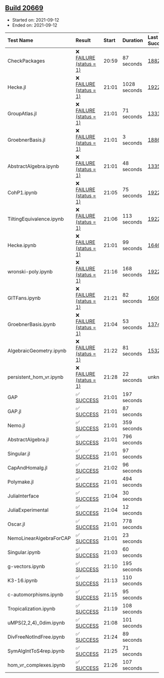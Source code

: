 ## [Build 20669](https://oscarci.mathematik.uni-kl.de/job/oscar/20669/)

* Started on: 2021-09-12
* Ended on: 2021-09-12

| Test Name    | Result | Start | Duration | Last Success | First Failure |
|:-------------|:-------|:------|:---------|:-------------|:--------------|
| CheckPackages | ❌ [FAILURE (status = 1)](https://oscarci.mathematik.uni-kl.de/job/oscar/20669/artifact/logs/build-20669/CheckPackages.log) | 20:59 | 87 seconds | [18822](https://oscarci.mathematik.uni-kl.de/job/oscar/18822/) | [18823](https://oscarci.mathematik.uni-kl.de/job/oscar/18823/) |
| Hecke.jl | ❌ [FAILURE (status = 1)](https://oscarci.mathematik.uni-kl.de/job/oscar/20669/artifact/logs/build-20669/Hecke.jl.log) | 21:01 | 1028 seconds | [19222](https://oscarci.mathematik.uni-kl.de/job/oscar/19222/) | [20152](https://oscarci.mathematik.uni-kl.de/job/oscar/20152/) |
| GroupAtlas.jl | ❌ [FAILURE (status = 1)](https://oscarci.mathematik.uni-kl.de/job/oscar/20669/artifact/logs/build-20669/GroupAtlas.jl.log) | 21:01 | 71 seconds | [13311](https://oscarci.mathematik.uni-kl.de/job/oscar/13311/) | [13312](https://oscarci.mathematik.uni-kl.de/job/oscar/13312/) |
| GroebnerBasis.jl | ❌ [FAILURE (status = 1)](https://oscarci.mathematik.uni-kl.de/job/oscar/20669/artifact/logs/build-20669/GroebnerBasis.jl.log) | 21:01 | 3 seconds | [18864](https://oscarci.mathematik.uni-kl.de/job/oscar/18864/) | [18865](https://oscarci.mathematik.uni-kl.de/job/oscar/18865/) |
| AbstractAlgebra.ipynb | ❌ [FAILURE (status = 1)](https://oscarci.mathematik.uni-kl.de/job/oscar/20669/artifact/logs/build-20669/AbstractAlgebra.ipynb.log) | 21:01 | 48 seconds | [13355](https://oscarci.mathematik.uni-kl.de/job/oscar/13355/) | [13356](https://oscarci.mathematik.uni-kl.de/job/oscar/13356/) |
| CohP1.ipynb | ❌ [FAILURE (status = 1)](https://oscarci.mathematik.uni-kl.de/job/oscar/20669/artifact/logs/build-20669/CohP1.ipynb.log) | 21:05 | 75 seconds | [19222](https://oscarci.mathematik.uni-kl.de/job/oscar/19222/) | [20152](https://oscarci.mathematik.uni-kl.de/job/oscar/20152/) |
| TiltingEquivalence.ipynb | ❌ [FAILURE (status = 1)](https://oscarci.mathematik.uni-kl.de/job/oscar/20669/artifact/logs/build-20669/TiltingEquivalence.ipynb.log) | 21:06 | 113 seconds | [19222](https://oscarci.mathematik.uni-kl.de/job/oscar/19222/) | [20152](https://oscarci.mathematik.uni-kl.de/job/oscar/20152/) |
| Hecke.ipynb | ❌ [FAILURE (status = 1)](https://oscarci.mathematik.uni-kl.de/job/oscar/20669/artifact/logs/build-20669/Hecke.ipynb.log) | 21:01 | 99 seconds | [16463](https://oscarci.mathematik.uni-kl.de/job/oscar/16463/) | [16464](https://oscarci.mathematik.uni-kl.de/job/oscar/16464/) |
| wronski-poly.ipynb | ❌ [FAILURE (status = 1)](https://oscarci.mathematik.uni-kl.de/job/oscar/20669/artifact/logs/build-20669/wronski-poly.ipynb.log) | 21:16 | 168 seconds | [19222](https://oscarci.mathematik.uni-kl.de/job/oscar/19222/) | [20152](https://oscarci.mathematik.uni-kl.de/job/oscar/20152/) |
| GITFans.ipynb | ❌ [FAILURE (status = 1)](https://oscarci.mathematik.uni-kl.de/job/oscar/20669/artifact/logs/build-20669/GITFans.ipynb.log) | 21:21 | 82 seconds | [16068](https://oscarci.mathematik.uni-kl.de/job/oscar/16068/) | [16069](https://oscarci.mathematik.uni-kl.de/job/oscar/16069/) |
| GroebnerBasis.ipynb | ❌ [FAILURE (status = 1)](https://oscarci.mathematik.uni-kl.de/job/oscar/20669/artifact/logs/build-20669/GroebnerBasis.ipynb.log) | 21:04 | 53 seconds | [13748](https://oscarci.mathematik.uni-kl.de/job/oscar/13748/) | [13749](https://oscarci.mathematik.uni-kl.de/job/oscar/13749/) |
| AlgebraicGeometry.ipynb | ❌ [FAILURE (status = 1)](https://oscarci.mathematik.uni-kl.de/job/oscar/20669/artifact/logs/build-20669/AlgebraicGeometry.ipynb.log) | 21:22 | 81 seconds | [15322](https://oscarci.mathematik.uni-kl.de/job/oscar/15322/) | [15323](https://oscarci.mathematik.uni-kl.de/job/oscar/15323/) |
| persistent_hom_vr.ipynb | ❌ [FAILURE (status = 1)](https://oscarci.mathematik.uni-kl.de/job/oscar/20669/artifact/logs/build-20669/persistent_hom_vr.ipynb.log) | 21:28 | 22 seconds | unknown | unknown |
| GAP | ✅ [SUCCESS](https://oscarci.mathematik.uni-kl.de/job/oscar/20669/artifact/logs/build-20669/GAP.log) | 21:01 | 197 seconds |  |  |
| GAP.jl | ✅ [SUCCESS](https://oscarci.mathematik.uni-kl.de/job/oscar/20669/artifact/logs/build-20669/GAP.jl.log) | 21:01 | 87 seconds |  |  |
| Nemo.jl | ✅ [SUCCESS](https://oscarci.mathematik.uni-kl.de/job/oscar/20669/artifact/logs/build-20669/Nemo.jl.log) | 21:01 | 359 seconds |  |  |
| AbstractAlgebra.jl | ✅ [SUCCESS](https://oscarci.mathematik.uni-kl.de/job/oscar/20669/artifact/logs/build-20669/AbstractAlgebra.jl.log) | 21:01 | 796 seconds |  |  |
| Singular.jl | ✅ [SUCCESS](https://oscarci.mathematik.uni-kl.de/job/oscar/20669/artifact/logs/build-20669/Singular.jl.log) | 21:01 | 97 seconds |  |  |
| CapAndHomalg.jl | ✅ [SUCCESS](https://oscarci.mathematik.uni-kl.de/job/oscar/20669/artifact/logs/build-20669/CapAndHomalg.jl.log) | 21:02 | 96 seconds |  |  |
| Polymake.jl | ✅ [SUCCESS](https://oscarci.mathematik.uni-kl.de/job/oscar/20669/artifact/logs/build-20669/Polymake.jl.log) | 21:01 | 494 seconds |  |  |
| JuliaInterface | ✅ [SUCCESS](https://oscarci.mathematik.uni-kl.de/job/oscar/20669/artifact/logs/build-20669/JuliaInterface.log) | 21:04 | 30 seconds |  |  |
| JuliaExperimental | ✅ [SUCCESS](https://oscarci.mathematik.uni-kl.de/job/oscar/20669/artifact/logs/build-20669/JuliaExperimental.log) | 21:04 | 12 seconds |  |  |
| Oscar.jl | ✅ [SUCCESS](https://oscarci.mathematik.uni-kl.de/job/oscar/20669/artifact/logs/build-20669/Oscar.jl.log) | 21:01 | 778 seconds |  |  |
| NemoLinearAlgebraForCAP | ✅ [SUCCESS](https://oscarci.mathematik.uni-kl.de/job/oscar/20669/artifact/logs/build-20669/NemoLinearAlgebraForCAP.log) | 21:01 | 23 seconds |  |  |
| Singular.ipynb | ✅ [SUCCESS](https://oscarci.mathematik.uni-kl.de/job/oscar/20669/artifact/logs/build-20669/Singular.ipynb.log) | 21:03 | 60 seconds |  |  |
| g-vectors.ipynb | ✅ [SUCCESS](https://oscarci.mathematik.uni-kl.de/job/oscar/20669/artifact/logs/build-20669/g-vectors.ipynb.log) | 21:10 | 195 seconds |  |  |
| K3-16.ipynb | ✅ [SUCCESS](https://oscarci.mathematik.uni-kl.de/job/oscar/20669/artifact/logs/build-20669/K3-16.ipynb.log) | 21:13 | 110 seconds |  |  |
| c-automorphisms.ipynb | ✅ [SUCCESS](https://oscarci.mathematik.uni-kl.de/job/oscar/20669/artifact/logs/build-20669/c-automorphisms.ipynb.log) | 21:15 | 95 seconds |  |  |
| Tropicalization.ipynb | ✅ [SUCCESS](https://oscarci.mathematik.uni-kl.de/job/oscar/20669/artifact/logs/build-20669/Tropicalization.ipynb.log) | 21:19 | 108 seconds |  |  |
| uMPS(2,2,4)_0dim.ipynb | ✅ [SUCCESS](https://oscarci.mathematik.uni-kl.de/job/oscar/20669/artifact/logs/build-20669/uMPS-2-2-4-_0dim.ipynb.log) | 21:08 | 101 seconds |  |  |
| DivFreeNotIndFree.ipynb | ✅ [SUCCESS](https://oscarci.mathematik.uni-kl.de/job/oscar/20669/artifact/logs/build-20669/DivFreeNotIndFree.ipynb.log) | 21:24 | 89 seconds |  |  |
| SymAlgIntToS4rep.ipynb | ✅ [SUCCESS](https://oscarci.mathematik.uni-kl.de/job/oscar/20669/artifact/logs/build-20669/SymAlgIntToS4rep.ipynb.log) | 21:25 | 71 seconds |  |  |
| hom_vr_complexes.ipynb | ✅ [SUCCESS](https://oscarci.mathematik.uni-kl.de/job/oscar/20669/artifact/logs/build-20669/hom_vr_complexes.ipynb.log) | 21:26 | 107 seconds |  |  |
